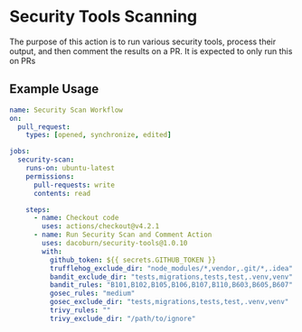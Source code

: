 # Security Tools Scanning

The purpose of this action is to run various security tools, process their output, and then comment the results on a PR. It is expected to only run this on PRs

## Example Usage

```yaml
name: Security Scan Workflow
on:
  pull_request:
    types: [opened, synchronize, edited]

jobs:
  security-scan:
    runs-on: ubuntu-latest
    permissions:
      pull-requests: write
      contents: read

    steps:
      - name: Checkout code
        uses: actions/checkout@v4.2.1
      - name: Run Security Scan and Comment Action
        uses: dacoburn/security-tools@1.0.10
        with:
          github_token: ${{ secrets.GITHUB_TOKEN }}
          trufflehog_exclude_dir: "node_modules/*,vendor,.git/*,.idea"
          bandit_exclude_dir: "tests,migrations,tests,test,.venv,venv"
          bandit_rules: "B101,B102,B105,B106,B107,B110,B603,B605,B607"
          gosec_rules: "medium"
          gosec_exclude_dir: "tests,migrations,tests,test,.venv,venv"
          trivy_rules: ""
          trivy_exclude_dir: "/path/to/ignore"
```
